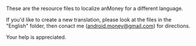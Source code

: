 These are the resource files to localize anMoney for a different language.

If you'd like to create a new translation, please look at the files in the "English" folder, then conact me (android.money@gmail.com) for directions.

Your help is appreciated.
